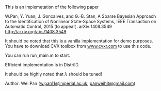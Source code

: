 This is an implemetation of the following paper

W.Pan, Y. Yuan, J. Goncalves, and G.-B. Stan, 
A Sparse Bayesian Approach to the Identification of Nonlinear State-Space Systems, 
IEEE Transaction on Automatic Control, 2015 (to appear). arXiv:1408.3549
http://arxiv.org/abs/1408.3549

It should be noted that this is a vanilla implementation for demo purposes.
You have to download CVX toolbox from 
www.cvxr.com to use this code.

You can run run_main.m to start.

Efficient implementation is in DistriID.

It should be highly noted that $\lambda$ should be tuned!

Author: Wei Pan (w.pan11@imperial.ac.uk, panweihit@gmail.com)
